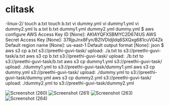 # clitask
-linux-2/
 touch a.txt
 touch b.txt
 vi dummy.yml
 vi dummy1.yml
 vi dummy2.yml
 ls
a.txt  b.txt  dummy1.yml  dummy2.yml  dummy.yml
$ aws configure
AWS Access Key ID [None]: AKIAYQFXSBMYC2D674US
AWS Secret Access Key [None]: 37RjpJnx8Fyn/BZlVDldjldq6SXQxg681cuV04Zk
Default region name [None]: us-east-1
Default output format [None]: json
$ aws s3 cp a.txt s3://preethi-guvi-task/
upload: ./a.txt to s3://preethi-guvi-task/a.txt
 aws s3 cp b.txt s3://preethi-guvi-task/
upload: ./b.txt to s3://preethi-guvi-task/b.txt
 aws s3 cp dummy1.yml s3://preethi-guvi-task/
upload: ./dummy1.yml to s3://preethi-guvi-task/dummy1.yml
 aws s3 cp dummy.yml s3://preethi-guvi-task/
upload: ./dummy.yml to s3://preethi-guvi-task/dummy.yml
 aws s3 cp dummy2.yml s3://preethi-guvi-task/
upload: ./dummy2.yml to s3://preethi-guvi-task/dummy2.yml


![Screenshot (260)](https://user-images.githubusercontent.com/116999513/215096716-4fda059c-0401-48b0-a007-68f43d12787a.png)
![Screenshot (261)](https://user-images.githubusercontent.com/116999513/215096724-1ad927a4-2420-4bc4-8628-d9675a0f9fd1.png)
![Screenshot (263)](https://user-images.githubusercontent.com/116999513/215096735-c4c8c220-ae95-41a7-9573-718d96eb0bfc.png)
![Screenshot (264)](https://user-images.githubusercontent.com/116999513/215096742-b2b99503-9c1f-4711-becd-e307550ab4b0.png)
